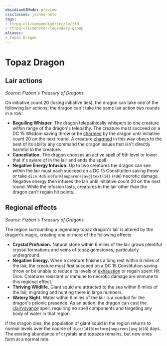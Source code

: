 ```yaml
---
obsidianUIMode: preview
cssclasses: json5e-note
tags:
- ttrpg-cli/compendium/src/5e/ftd
- ttrpg-cli/monster/legendary-group
aliases:
- Topaz Dragon
---
```

# Topaz Dragon

## Lair actions
_Source: Fizban's Treasury of Dragons_

On initiative count 20 (losing initiative ties), the dragon can take one of the following lair actions; the dragon can't take the same lair action two rounds in a row:

- **Beguiling Whisper.** The dragon telepathically whispers to one creature within range of the dragon's telepathy. The creature must succeed on a DC 15 Wisdom saving throw or be [charmed](Інструменти%20ДМ/CLI/rules/conditions.md#Charmed) by the dragon until initiative count 20 on the next round. A creature [charmed](Інструменти%20ДМ/CLI/rules/conditions.md#Charmed) in this way obeys to the best of its ability any command the dragon issues that isn't directly harmful to the creature.  
- **Cancellation.** The dragon chooses an active spell of 5th level or lower that it's aware of in the lair and ends the spell.  
- **Negative Energy Infusion.** Up to two creatures the dragon can see within the lair must each succeed on a DC 15 Constitution saving throw or take `dice:4d6|noform|noparens|avg|text(14)` (`4d6`) necrotic damage. Negative energy then infuses the lair until initiative count 20 on the next round. While the infusion lasts, creatures in the lair other than the dragon can't regain hit points.  

## Regional effects
_Source: Fizban's Treasury of Dragons_

The region surrounding a legendary topaz dragon's lair is altered by the dragon's magic, creating one or more of the following effects:

- **Crystal Profusion.** Natural stone within 6 miles of the lair grows plentiful crystal formations and veins of topaz gemstones, particularly underground.  
- **Negative Energy.** When a creature finishes a long rest within 6 miles of the lair, the creature must first succeed on a DC 15 Constitution saving throw or be unable to reduce its levels of [exhaustion](Інструменти%20ДМ/CLI/rules/conditions.md#Exhaustion) or regain spent Hit Dice. Creatures resistant or immune to necrotic damage are immune to this regional effect.  
- **Thriving Wildlife.** Giant squid are attracted to the sea within 6 miles of the lair, migrating and hunting there in large numbers.  
- **Watery Sight.** Water within 6 miles of the lair is a conduit for the dragon's psionic presence. As an action, the dragon can cast the [clairvoyance](Інструменти%20ДМ/CLI/spells/clairvoyance-xphb.md) spell, requiring no spell components and targeting any body of water in that region.  

If the dragon dies, the population of giant squid in the region returns to normal levels over the course of `dice:1d10|noform|noparens|avg` (`d10`) days. The existing abundance of crystals and topazes remains, but new ones form at a normal rate.
